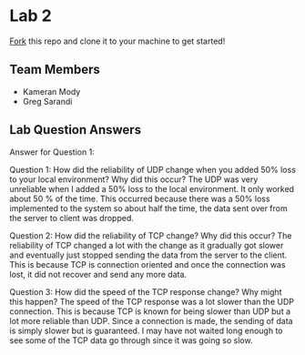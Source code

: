 # Lab 2
[Fork](https://docs.github.com/en/get-started/quickstart/fork-a-repo) this repo and clone it to your machine to get started!

## Team Members
- Kameran Mody
- Greg Sarandi

## Lab Question Answers

Answer for Question 1: 

Question 1: How did the reliability of UDP change when you added 50% loss to your local
environment? Why did this occur?
The UDP was very unreliable when I added a 50% loss to the local environment. It only worked about 50 % of the time. This occurred because there was a 50% loss implemented to the system so about half the time, the data sent over from the server to client was dropped. 

Question 2: How did the reliability of TCP change? Why did this occur?
The reliability of TCP changed a lot with the change as it gradually got slower and eventually just stopped sending the data from the server to the client. This is because TCP is connection oriented and once the connection was lost, it did not recover and send any more data. 

Question 3: How did the speed of the TCP response change? Why might this happen?
The speed of the TCP response was a lot slower than the UDP connection. This is because TCP is known for being slower than UDP but a lot more reliable than UDP. Since a connection is made, the sending of data is simply slower but is guaranteed. I may have not waited long enough to see some of the TCP data go through since it was going so slow. 

